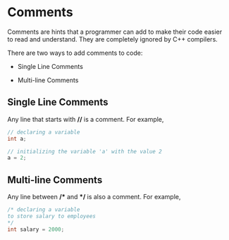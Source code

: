 # Comments

Comments are hints that a programmer can add to make their code easier to read and understand. They are completely ignored by C++ compilers.

There are two ways to add comments to code:

- Single Line Comments

- Multi-line Comments

## Single Line Comments

Any line that starts with **//** is a comment. For example,

```C++
// declaring a variable
int a;

// initializing the variable 'a' with the value 2
a = 2;
```

## Multi-line Comments

Any line between **/\*** and **\*/** is also a comment. For example,

```C++
/* declaring a variable
to store salary to employees
*/
int salary = 2000;
```
